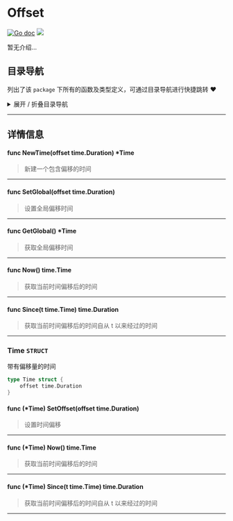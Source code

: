 # Offset

[![Go doc](https://img.shields.io/badge/go.dev-reference-brightgreen?logo=go&logoColor=white&style=flat)](https://pkg.go.dev/github.com/kercylan98/minotaur)
![](https://img.shields.io/badge/Email-kercylan@gmail.com-green.svg?style=flat)

暂无介绍...


## 目录导航
列出了该 `package` 下所有的函数及类型定义，可通过目录导航进行快捷跳转 ❤️
<details>
<summary>展开 / 折叠目录导航</summary>


> 包级函数定义

|函数名称|描述
|:--|:--
|[NewTime](#NewTime)|新建一个包含偏移的时间
|[SetGlobal](#SetGlobal)|设置全局偏移时间
|[GetGlobal](#GetGlobal)|获取全局偏移时间
|[Now](#Now)|获取当前时间偏移后的时间
|[Since](#Since)|获取当前时间偏移后的时间自从 t 以来经过的时间


> 类型定义

|类型|名称|描述
|:--|:--|:--
|`STRUCT`|[Time](#time)|带有偏移量的时间

</details>


***
## 详情信息
#### func NewTime(offset time.Duration)  *Time
<span id="NewTime"></span>
> 新建一个包含偏移的时间

***
#### func SetGlobal(offset time.Duration)
<span id="SetGlobal"></span>
> 设置全局偏移时间

***
#### func GetGlobal()  *Time
<span id="GetGlobal"></span>
> 获取全局偏移时间

***
#### func Now()  time.Time
<span id="Now"></span>
> 获取当前时间偏移后的时间

***
#### func Since(t time.Time)  time.Duration
<span id="Since"></span>
> 获取当前时间偏移后的时间自从 t 以来经过的时间

***
### Time `STRUCT`
带有偏移量的时间
```go
type Time struct {
	offset time.Duration
}
```
#### func (*Time) SetOffset(offset time.Duration)
> 设置时间偏移
***
#### func (*Time) Now()  time.Time
> 获取当前时间偏移后的时间
***
#### func (*Time) Since(t time.Time)  time.Duration
> 获取当前时间偏移后的时间自从 t 以来经过的时间
***
